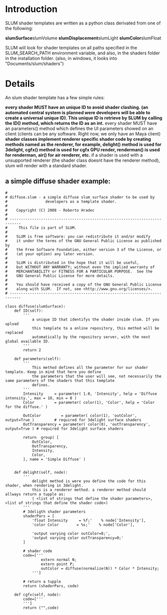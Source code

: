 # Introduction #

SLUM shader templates are written as a python class derivated from one of the following:

**slumSurface**slumVolume
**slumDisplacement**slumLight
**slumColor**slumFloat

SLUM will look for shader templates on all paths specified in the SLUM\_SEARCH\_PATH environment variable, and also, in the shaders folder in the installation folder. (also, in windows, it looks into "Documents/slum/shaders")

# Details #

An slum shader template has a few simple rules:

**every shader MUST have an unique ID to avoid shader clashing. (an automated central system is planned were developers will be able to create a universal unique ID). This unique ID is retrieve by SLUM by calling the ID() method, which returns the ID as an int.** every shader MUST have an parameters() method which defines the UI parameters showed on an client (clients can be any software. Right now, we only have an Maya client)
**shader classes implement renderer specific shader code by creating methods named as the renderer, for example, delight() method is used for 3delight, cgfx() method is used for cgfx GPU render, renderman() is used for renderman, air() for air renderer, etc.** if a shader is used with a unsupported renderer (the shader class doesnt have the renderer method), slum will render with a standard shader.

## a simple diffuse shader example: ##

```
#
# diffuse.slum - a simple diffuse slum surface shader to be used by
#                 developers as a template shader.
#
#    Copyright (C) 2008 - Roberto Hradec
#
# ---------------------------------------------------------------------------
#     This file is part of SLUM.
#
#    SLUM is free software: you can redistribute it and/or modify
#    it under the terms of the GNU General Public License as published by
#    the Free Software Foundation, either version 3 of the License, or
#    (at your option) any later version.
#
#    SLUM is distributed in the hope that it will be useful,
#    but WITHOUT ANY WARRANTY; without even the implied warranty of
#    MERCHANTABILITY or FITNESS FOR A PARTICULAR PURPOSE.  See the
#    GNU General Public License for more details.
#
#    You should have received a copy of the GNU General Public License
#    along with SLUM.  If not, see <http://www.gnu.org/licenses/>.
# ---------------------------------------------------------------------------

class diffuse(slumSurface):
    def ID(self):
        '''
            a unique ID that identifys the shader inside slum. If you upload
            this template to a online repository, this method will be replaced
            automatically by the repository server, with the next global available ID.
        '''
        return 2

    def parameters(self):
        '''
            This method defines all the parameter for our shader template. Keep in mind that here you define
            the parameters that the user will see, not necessarily the same parameters of the shaders that this template
            defines.
        '''
        Intensity     = parameter( 1.0, 'Intensity', help = 'Diffuse intensity.', max = 10, min = 0 )
        Color         = parameter( color(1), 'Color', help = 'Color for the diffuse.' )

        OutColor         = parameter( color(1), 'outColor', output=True )         # required for 3delight surface shaders
        OutTransparency = parameter( color(0), 'outTransparency', output=True ) # required for 3delight surface shaders

        return  group( [
            OutColor,
            OutTransparency,
            Intensity,
            Color,
        ], name = 'Simple Diffuse' )


    def delight(self, node):
        '''
            delight method is were you define the code for this shader, when rendering in 3delight.
            this is a renderer method. a renderer method should allways return a tupple as:
            ( <list of strings that define the shader parameters>, <list of strings that define the shader code>)
        '''
        # 3deligth shader parameters
        shaderPars = [
            'float Intensity     = %f;'    % node['Intensity'],
            'color Color        = %s;'    % node['Color'],

            'output varying color outColor=0;',
            'output varying color outTransparency=0;'
        ]

        # shader code
        code=['''
                extern normal N;
                extern point P;
                outColor = diffuse(normalize(N)) * Color * Intensity;
            ''']

        # return a tupple
        return (shaderPars, code)

    def cgfx(self, node):
        code=['''
        ''']
        return ("",code)
```